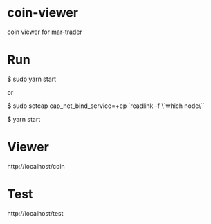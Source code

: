 # coin-viewer
coin viewer for mar-trader

# Run
$ sudo yarn start

or

$ sudo setcap cap_net_bind_service=+ep \`readlink -f \\`which node\\``

$ yarn start

# Viewer
http://localhost/coin

# Test
http://localhost/test
